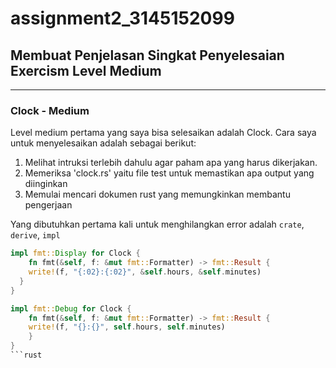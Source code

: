 # assignment2_3145152099

## Membuat Penjelasan Singkat Penyelesaian Exercism Level Medium

---

### Clock - Medium
Level medium pertama yang saya bisa selesaikan adalah Clock.
Cara saya untuk menyelesaikan adalah sebagai berikut:
1. Melihat intruksi terlebih dahulu agar paham apa yang harus dikerjakan.
2. Memeriksa 'clock.rs' yaitu file test untuk memastikan apa output yang diinginkan
3. Memulai mencari dokumen rust yang memungkinkan membantu pengerjaan
  
Yang dibutuhkan pertama kali untuk menghilangkan error adalah `crate`, `derive`, `impl`
```rust
impl fmt::Display for Clock {
    fn fmt(&self, f: &mut fmt::Formatter) -> fmt::Result {
    write!(f, "{:02}:{:02}", &self.hours, &self.minutes)
  }
}

impl fmt::Debug for Clock {
    fn fmt(&self, f: &mut fmt::Formatter) -> fmt::Result {
    write!(f, "{}:{}", self.hours, self.minutes)
    }
}
```rust
